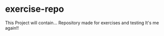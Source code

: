 # exercise-repo
This Project will contain...
Repository made for exercises and testing
It's me again!!
